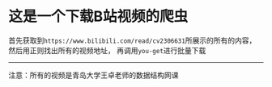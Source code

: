 # 这是一个下载B站视频的爬虫
首先获取到`https://www.bilibili.com/read/cv2306631`所展示的所有的内容，
然后用正则找出所有的视频地址，
再调用`you-get`进行批量下载
- - - -
注意：所有的视频是青岛大学王卓老师的数据结构网课